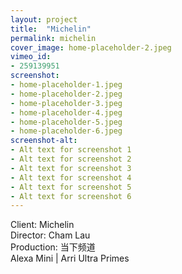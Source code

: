 ```yaml
---
layout: project
title:  "Michelin"
permalink: michelin
cover_image: home-placeholder-2.jpeg
vimeo_id:
- 259139951
screenshot:
- home-placeholder-1.jpeg
- home-placeholder-2.jpeg
- home-placeholder-3.jpeg
- home-placeholder-4.jpeg
- home-placeholder-5.jpeg
- home-placeholder-6.jpeg
screenshot-alt:
- Alt text for screenshot 1
- Alt text for screenshot 2
- Alt text for screenshot 3
- Alt text for screenshot 4
- Alt text for screenshot 5
- Alt text for screenshot 6
---
```



Client: Michelin<br>
Director: Cham Lau
<br>Production: 当下频道
<br>Alexa Mini | Arri Ultra Primes